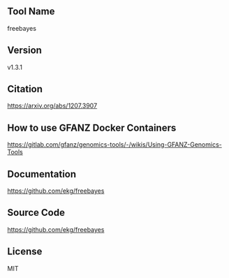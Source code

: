## Tool Name
freebayes
## Version
v1.3.1
## Citation
https://arxiv.org/abs/1207.3907
## How to use GFANZ Docker Containers
https://gitlab.com/gfanz/genomics-tools/-/wikis/Using-GFANZ-Genomics-Tools
## Documentation
https://github.com/ekg/freebayes
## Source Code
https://github.com/ekg/freebayes
## License
MIT
